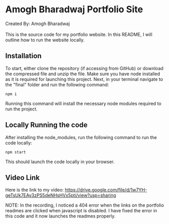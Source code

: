 
# Amogh Bharadwaj Portfolio Site

Created By: Amogh Bharadwaj
\
\
This is the source code for my portfolio website. In this README, I will outline how to run the website locally.

## Installation

To start, either clone the repository (if accessing from GitHub) or download the compressed file and unzip the file. Make sure you have node installed as it is required for launching this project. Next, in your terminal navigate to the "final" folder and run the following command:

```
npm i
```

Running this command will install the necessary node modules required to run the project.

## Locally Running the code

After installing the node_modules, run the following command to run the code locally:

```
npm start
```

This should launch the code locally in your browser.

## Video Link

Here is the link to my video: https://drive.google.com/file/d/1w7YH-geTsUk7EAy3zPS5deNHsHVx5pti/view?usp=sharing

NOTE: In the recording, I noticed a 404 error when the links on the portfolio readmes are clicked when javascript is disabled. I have fixed the error in this code and it now launches the readmes properly.